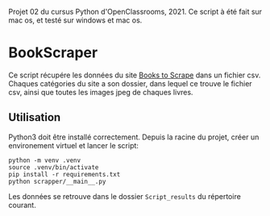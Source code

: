 Projet 02 du cursus Python d'OpenClassrooms, 2021.
Ce script à été fait sur mac os, et testé sur windows et mac os.

# BookScraper

Ce script récupére les données du site [Books to Scrape](https://books.toscrape.com/) dans un fichier csv.
Chaques catégories du site a son dossier, dans lequel ce trouve le fichier csv, ainsi que toutes les images jpeg de chaques livres.

## Utilisation
Python3 doit être installé correctement.
Depuis la racine du projet, créer un environement virtuel et lancer le script:

```
python -m venv .venv
source .venv/bin/activate
pip install -r requirements.txt
python scrapper/__main__.py
```

Les données se retrouve dans le dossier `Script_results` du répertoire courant.

